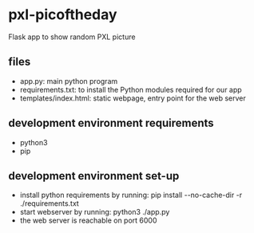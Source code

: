 # pxl-picoftheday
Flask app to show random PXL picture

## files
 - app.py: main python program
 - requirements.txt: to install the Python modules required for our app
 - templates/index.html: static webpage, entry point for the web server
## development environment requirements
 - python3
 - pip
## development environment set-up
 - install python requirements by running:
   pip install --no-cache-dir -r ./requirements.txt
 - start webserver by running:
   python3 ./app.py
 - the web server is reachable on port 6000
